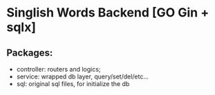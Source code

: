 # Singlish Words Backend [GO Gin + sqlx]

## Packages:

* controller: routers and logics;
* service: wrapped db layer, query/set/del/etc...
* sql: original sql files, for initialize the db

